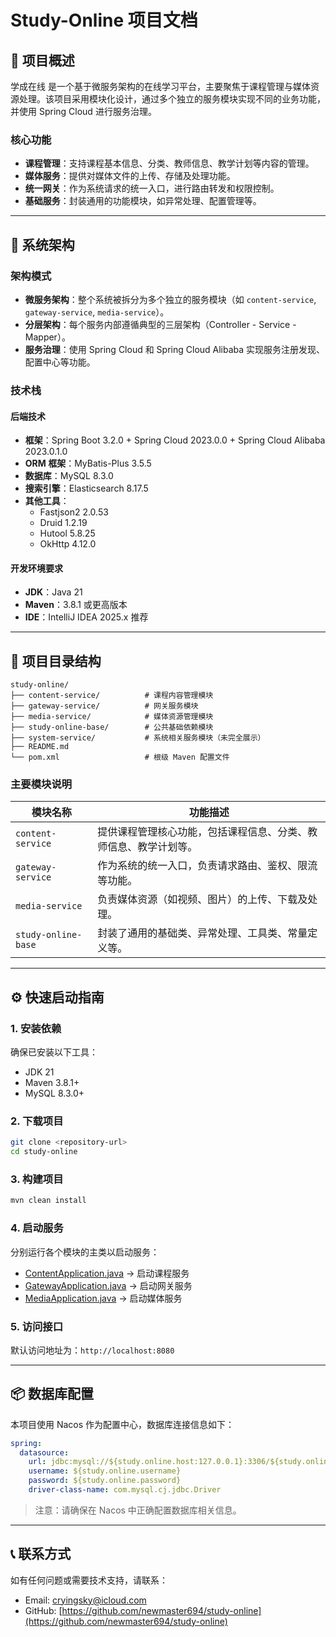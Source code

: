 # Study-Online 项目文档

## 📌 项目概述

学成在线 是一个基于微服务架构的在线学习平台，主要聚焦于课程管理与媒体资源处理。该项目采用模块化设计，通过多个独立的服务模块实现不同的业务功能，并使用 Spring Cloud 进行服务治理。

### 核心功能

- **课程管理**：支持课程基本信息、分类、教师信息、教学计划等内容的管理。
- **媒体服务**：提供对媒体文件的上传、存储及处理功能。
- **统一网关**：作为系统请求的统一入口，进行路由转发和权限控制。
- **基础服务**：封装通用的功能模块，如异常处理、配置管理等。

---

## 🧱 系统架构

### 架构模式
- **微服务架构**：整个系统被拆分为多个独立的服务模块（如 `content-service`, `gateway-service`, `media-service`）。
- **分层架构**：每个服务内部遵循典型的三层架构（Controller - Service - Mapper）。
- **服务治理**：使用 Spring Cloud 和 Spring Cloud Alibaba 实现服务注册发现、配置中心等功能。

### 技术栈
#### 后端技术
- **框架**：Spring Boot 3.2.0 + Spring Cloud 2023.0.0 + Spring Cloud Alibaba 2023.0.1.0
- **ORM 框架**：MyBatis-Plus 3.5.5
- **数据库**：MySQL 8.3.0
- **搜索引擎**：Elasticsearch 8.17.5
- **其他工具**：
  - Fastjson2 2.0.53
  - Druid 1.2.19
  - Hutool 5.8.25
  - OkHttp 4.12.0

#### 开发环境要求
- **JDK**：Java 21
- **Maven**：3.8.1 或更高版本
- **IDE**：IntelliJ IDEA 2025.x 推荐

---

## 📁 项目目录结构

```
study-online/
├── content-service/          # 课程内容管理模块
├── gateway-service/          # 网关服务模块
├── media-service/            # 媒体资源管理模块
├── study-online-base/        # 公共基础依赖模块
├── system-service/           # 系统相关服务模块（未完全展示）
├── README.md
└── pom.xml                   # 根级 Maven 配置文件
```


### 主要模块说明
| 模块名称 | 功能描述 |
|----------|----------|
| `content-service` | 提供课程管理核心功能，包括课程信息、分类、教师信息、教学计划等。 |
| `gateway-service` | 作为系统的统一入口，负责请求路由、鉴权、限流等功能。 |
| `media-service` | 负责媒体资源（如视频、图片）的上传、下载及处理。 |
| `study-online-base` | 封装了通用的基础类、异常处理、工具类、常量定义等。 |

---

## ⚙️ 快速启动指南

### 1. 安装依赖
确保已安装以下工具：
- JDK 21
- Maven 3.8.1+
- MySQL 8.3.0+

### 2. 下载项目

```bash
git clone <repository-url>
cd study-online
```

### 3. 构建项目

```bash
mvn clean install
```


### 4. 启动服务
分别运行各个模块的主类以启动服务：
- [ContentApplication.java](file://K:\java_workspace\study-online\content-service\src\main\java\study\online\content\ContentApplication.java) → 启动课程服务
- [GatewayApplication.java](file://K:\java_workspace\study-online\gateway-service\src\main\java\study\online\gateway\GatewayApplication.java) → 启动网关服务
- [MediaApplication.java](file://K:\java_workspace\study-online\media-service\src\main\java\study\online\media\MediaApplication.java) → 启动媒体服务

### 5. 访问接口
默认访问地址为：`http://localhost:8080`

---

## 📦 数据库配置

本项目使用 Nacos 作为配置中心，数据库连接信息如下：

```yaml
spring:
  datasource:
    url: jdbc:mysql://${study.online.host:127.0.0.1}:3306/${study.online.database}?useUnicode=true&characterEncoding=UTF-8&autoReconnect=true&useSSL=false&zeroDateTimeBehavior=convertToNull&serverTimezone=Asia/Shanghai
    username: ${study.online.username}
    password: ${study.online.password}
    driver-class-name: com.mysql.cj.jdbc.Driver
```


> 注意：请确保在 Nacos 中正确配置数据库相关信息。
---

## 📞 联系方式

如有任何问题或需要技术支持，请联系：
- Email: cryingsky@icloud.com
- GitHub: [https://github.com/newmaster694/study-online](https://github.com/newmaster694/study-online)